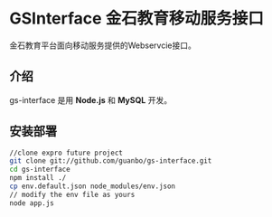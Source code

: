 # GSInterface 金石教育移动服务接口

金石教育平台面向移动服务提供的Webservcie接口。

## 介绍

gs-interface 是用 **Node.js** 和 **MySQL** 开发。

## 安装部署

```bash
//clone expro future project
git clone git://github.com/guanbo/gs-interface.git  
cd gs-interface
npm install ./
cp env.default.json node_modules/env.json
// modify the env file as yours
node app.js
```
